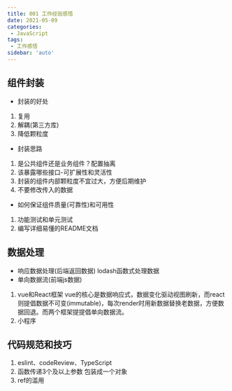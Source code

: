```yaml
---
title: 001 工作经验感悟
date: 2021-05-09
categories: 
 - JavaScript
tags:
 - 工作感悟
sidebar: 'auto'
---
```


## 组件封装
- 封装的好处
1. 复用
2. 解耦(第三方库)
3. 降低颗粒度
- 封装思路
1. 是公共组件还是业务组件？配置抽离
2. 该暴露哪些接口-可扩展性和灵活性
3. 封装的组件内部颗粒度不宜过大，方便后期维护
4. 不要修改传入的数据
- 如何保证组件质量(可靠性)和可用性
1. 功能测试和单元测试
2. 编写详细易懂的README文档


## 数据处理
- 响应数据处理(后端返回数据)
lodash函数式处理数据
- 单向数据流(前端js数据)
1. vue和React框架
vue的核心是数据响应式，数据变化驱动视图刷新，而react则提倡数据不可变(immutable)，每次render时用新数据替换老数据，方便数据回退。而两个框架提提倡单向数据流。
2. 小程序

## 代码规范和技巧
1. eslint、codeReview、TypeScript
2. 函数传递3个及以上参数 包装成一个对象
3. ref的滥用